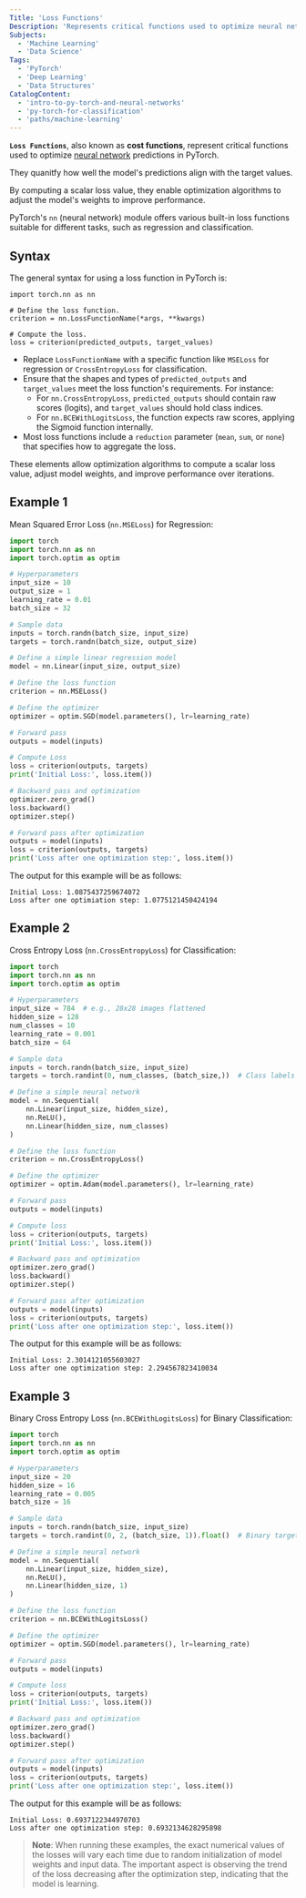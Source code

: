 ```yaml
---
Title: 'Loss Functions'
Description: 'Represents critical functions used to optimize neural network predictions in PyTorch'
Subjects:
  - 'Machine Learning'
  - 'Data Science'
Tags:
  - 'PyTorch'
  - 'Deep Learning'
  - 'Data Structures'
CatalogContent:
  - 'intro-to-py-torch-and-neural-networks'
  - 'py-torch-for-classification'
  - 'paths/machine-learning'
---
```


**`Loss Functions`**, also known as **cost functions**, represent critical functions used to optimize [neural network](https://www.codecademy.com/resources/docs/pytorch/nn) predictions in PyTorch.

They quanitfy how well the model's predictions align with the target values.

By computing a scalar loss value, they enable optimization algorithms to adjust the model's weights to improve performance.

PyTorch's `nn` (neural network) module offers various built-in loss functions suitable for different tasks, such as regression and classification.

## Syntax

The general syntax for using a loss function in PyTorch is:

```pseudo
import torch.nn as nn

# Define the loss function.
criterion = nn.LossFunctionName(*args, **kwargs)

# Compute the loss.
loss = criterion(predicted_outputs, target_values)
```

- Replace `LossFunctionName` with a specific function like `MSELoss` for regression or `CrossEntropyLoss` for classification.
- Ensure that the shapes and types of `predicted_outputs` and `target_values` meet the loss function's requirements. For instance:
  - For `nn.CrossEntropyLoss`, `predicted_outputs` should contain raw scores (logits), and `target_values` should hold class indices.
  - For `nn.BCEWithLogitsLoss`, the function expects raw scores, applying the Sigmoid function internally.
- Most loss functions include a `reduction` parameter (`mean`, `sum`, or `none`) that specifies how to aggregate the loss.

These elements allow optimization algorithms to compute a scalar loss value, adjust model weights, and improve performance over iterations.

## Example 1

Mean Squared Error Loss (`nn.MSELoss`) for Regression:

```py
import torch
import torch.nn as nn
import torch.optim as optim

# Hyperparameters
input_size = 10
output_size = 1
learning_rate = 0.01
batch_size = 32

# Sample data
inputs = torch.randn(batch_size, input_size)
targets = torch.randn(batch_size, output_size)

# Define a simple linear regression model
model = nn.Linear(input_size, output_size)

# Define the loss function
criterion = nn.MSELoss()

# Define the optimizer
optimizer = optim.SGD(model.parameters(), lr=learning_rate)

# Forward pass
outputs = model(inputs)

# Compute Loss
loss = criterion(outputs, targets)
print('Initial Loss:', loss.item())

# Backward pass and optimization
optimizer.zero_grad()
loss.backward()
optimizer.step()

# Forward pass after optimization
outputs = model(inputs)
loss = criterion(outputs, targets)
print('Loss after one optimization step:', loss.item())
```

The output for this example will be as follows:

```shell
Initial Loss: 1.0875437259674072
Loss after one optimiation step: 1.0775121450424194
```

## Example 2

Cross Entropy Loss (`nn.CrossEntropyLoss`) for Classification:

```py
import torch
import torch.nn as nn
import torch.optim as optim

# Hyperparameters
input_size = 784  # e.g., 28x28 images flattened
hidden_size = 128
num_classes = 10
learning_rate = 0.001
batch_size = 64

# Sample data
inputs = torch.randn(batch_size, input_size)
targets = torch.randint(0, num_classes, (batch_size,))  # Class labels

# Define a simple neural network
model = nn.Sequential(
    nn.Linear(input_size, hidden_size),
    nn.ReLU(),
    nn.Linear(hidden_size, num_classes)
)

# Define the loss function
criterion = nn.CrossEntropyLoss()

# Define the optimizer
optimizer = optim.Adam(model.parameters(), lr=learning_rate)

# Forward pass
outputs = model(inputs)

# Compute loss
loss = criterion(outputs, targets)
print('Initial Loss:', loss.item())

# Backward pass and optimization
optimizer.zero_grad()
loss.backward()
optimizer.step()

# Forward pass after optimization
outputs = model(inputs)
loss = criterion(outputs, targets)
print('Loss after one optimization step:', loss.item())
```

The output for this example will be as follows:

```shell
Initial Loss: 2.3014121055603027
Loss after one optimization step: 2.294567823410034
```

## Example 3

Binary Cross Entropy Loss (`nn.BCEWithLogitsLoss`) for Binary Classification:

```py
import torch
import torch.nn as nn
import torch.optim as optim

# Hyperparameters
input_size = 20
hidden_size = 16
learning_rate = 0.005
batch_size = 16

# Sample data
inputs = torch.randn(batch_size, input_size)
targets = torch.randint(0, 2, (batch_size, 1)).float()  # Binary targets (0 or 1)

# Define a simple neural network
model = nn.Sequential(
    nn.Linear(input_size, hidden_size),
    nn.ReLU(),
    nn.Linear(hidden_size, 1)
)

# Define the loss function
criterion = nn.BCEWithLogitsLoss()

# Define the optimizer
optimizer = optim.SGD(model.parameters(), lr=learning_rate)

# Forward pass
outputs = model(inputs)

# Compute loss
loss = criterion(outputs, targets)
print('Initial Loss:', loss.item())

# Backward pass and optimization
optimizer.zero_grad()
loss.backward()
optimizer.step()

# Forward pass after optimization
outputs = model(inputs)
loss = criterion(outputs, targets)
print('Loss after one optimization step:', loss.item())
```

The output for this example will be as follows:

```shell
Initial Loss: 0.6937122344970703
Loss after one optimization step: 0.6932134628295898
```

> **Note**: When running these examples, the exact numerical values of the losses will vary each time due to random initialization of model weights and input data. The important aspect is observing the trend of the loss decreasing after the optimization step, indicating that the model is learning.
